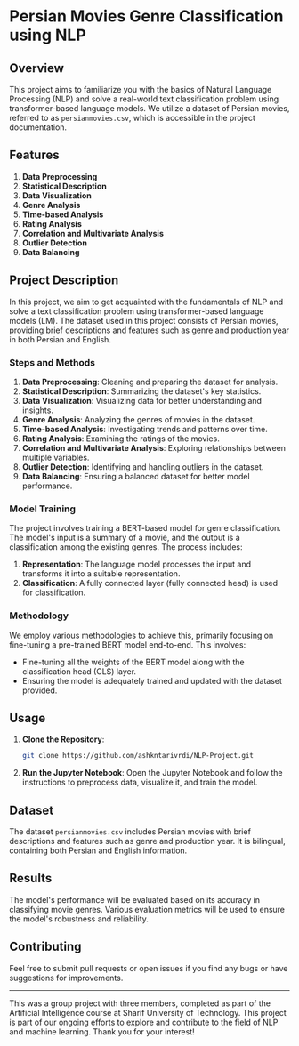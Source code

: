 # Persian Movies Genre Classification using NLP

## Overview

This project aims to familiarize you with the basics of Natural Language Processing (NLP) and solve a real-world text classification problem using transformer-based language models. We utilize a dataset of Persian movies, referred to as `persianmovies.csv`, which is accessible in the project documentation.

## Features

1. **Data Preprocessing**
2. **Statistical Description**
3. **Data Visualization**
4. **Genre Analysis**
5. **Time-based Analysis**
6. **Rating Analysis**
7. **Correlation and Multivariate Analysis**
8. **Outlier Detection**
9. **Data Balancing**

## Project Description

In this project, we aim to get acquainted with the fundamentals of NLP and solve a text classification problem using transformer-based language models (LM). The dataset used in this project consists of Persian movies, providing brief descriptions and features such as genre and production year in both Persian and English.

### Steps and Methods

1. **Data Preprocessing**: Cleaning and preparing the dataset for analysis.
2. **Statistical Description**: Summarizing the dataset's key statistics.
3. **Data Visualization**: Visualizing data for better understanding and insights.
4. **Genre Analysis**: Analyzing the genres of movies in the dataset.
5. **Time-based Analysis**: Investigating trends and patterns over time.
6. **Rating Analysis**: Examining the ratings of the movies.
7. **Correlation and Multivariate Analysis**: Exploring relationships between multiple variables.
8. **Outlier Detection**: Identifying and handling outliers in the dataset.
9. **Data Balancing**: Ensuring a balanced dataset for better model performance.

### Model Training

The project involves training a BERT-based model for genre classification. The model's input is a summary of a movie, and the output is a classification among the existing genres. The process includes:

1. **Representation**: The language model processes the input and transforms it into a suitable representation.
2. **Classification**: A fully connected layer (fully connected head) is used for classification.

### Methodology

We employ various methodologies to achieve this, primarily focusing on fine-tuning a pre-trained BERT model end-to-end. This involves:

- Fine-tuning all the weights of the BERT model along with the classification head (CLS) layer.
- Ensuring the model is adequately trained and updated with the dataset provided.

## Usage

1. **Clone the Repository**:
    ```sh
    git clone https://github.com/ashkntarivrdi/NLP-Project.git
    ```
2. **Run the Jupyter Notebook**:
    Open the Jupyter Notebook and follow the instructions to preprocess data, visualize it, and train the model.

## Dataset

The dataset `persianmovies.csv` includes Persian movies with brief descriptions and features such as genre and production year. It is bilingual, containing both Persian and English information.

## Results

The model's performance will be evaluated based on its accuracy in classifying movie genres. Various evaluation metrics will be used to ensure the model's robustness and reliability.

## Contributing

Feel free to submit pull requests or open issues if you find any bugs or have suggestions for improvements.


---

This was a group project with three members, completed as part of the Artificial Intelligence course at Sharif University of Technology. This project is part of our ongoing efforts to explore and contribute to the field of NLP and machine learning. Thank you for your interest!

